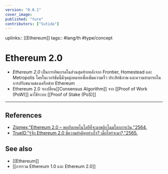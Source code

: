 ```yaml
---
version: "0.0.1"
cover_image:
published: "ture"
contributors: ["Sutida"]
---
```

uplinks:: [[Ethereum]]
tags:: #lang/th #type/concept

# Ethereum 2.0
- *Ethereum 2.0* เป็นการอัพเกรดในส่วนสุดท้ายหลังจาก Frontier, Homestead และ Metropolis โดยในเวอร์ชันนี้มีจุดมุ่งหมายเพื่อเพิ่มความเร็ว ประสิทธิภาพ และความสามารถในการปรับขนาดของเครือข่าย Ethereum
- Ethereum 2.0 จะเปลี่ยน[[Consensus Algorithm]] จาก [[Proof of Work (PoW)]] มาใช้ระบบ [[Proof of Stake (PoS)]]

---
## References
- [Zipmex,"Ethereum 2.0 – พบกับเทคโนโลยีที่จะมาพลิกโฉมโลกการเงิน,"2564.](https://zipmex.com/th/learn/ethereum-2-0-explained/)
- [TrueID,"รู้จัก Ethereum 2.0 มีความสำคัญอย่างไร? เมื่อไหร่จะมา?,"2565.](https://news.trueid.net/detail/16arXygbVE7K)

## See also
- [[Ethereum]]
- [[การรวม Ethereum 1.0 และ Ethereum 2.0]]









